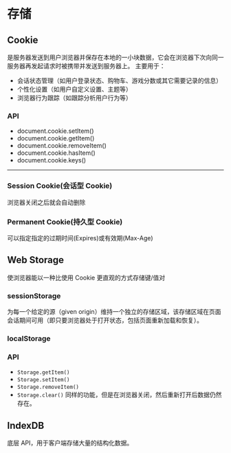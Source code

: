 # 存储

## Cookie

是服务器发送到用户浏览器并保存在本地的一小块数据，它会在浏览器下次向同一服务器再发起请求时被携带并发送到服务器上。
主要用于：

- 会话状态管理（如用户登录状态、购物车、游戏分数或其它需要记录的信息）
- 个性化设置（如用户自定义设置、主题等）
- 浏览器行为跟踪（如跟踪分析用户行为等）

### API

- document.cookie.setItem()
- document.cookie.getItem()
- document.cookie.removeItem()
- document.cookie.hasItem()
- document.cookie.keys()

---

### Session Cookie(会话型 Cookie)

浏览器关闭之后就会自动删除

### Permanent Cookie(持久型 Cookie)

可以指定指定的过期时间(Expires)或有效期(Max-Age)

## Web Storage

使浏览器能以一种比使用 Cookie 更直观的方式存储键/值对

### sessionStorage

为每一个给定的源（given origin）维持一个独立的存储区域，该存储区域在页面会话期间可用（即只要浏览器处于打开状态，包括页面重新加载和恢复）。

### localStorage

### API

- `Storage.getItem()`
- `Storage.setItem()`
- `Storage.removeItem()`
- `Storage.clear()`
  同样的功能，但是在浏览器关闭，然后重新打开后数据仍然存在。

## IndexDB

底层 API，用于客户端存储大量的结构化数据。
